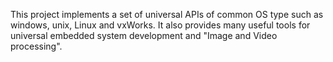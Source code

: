 This project implements a set of universal APIs of common OS type such as windows, unix, Linux and vxWorks. It also provides many useful tools for universal embedded system development and "Image and Video processing".